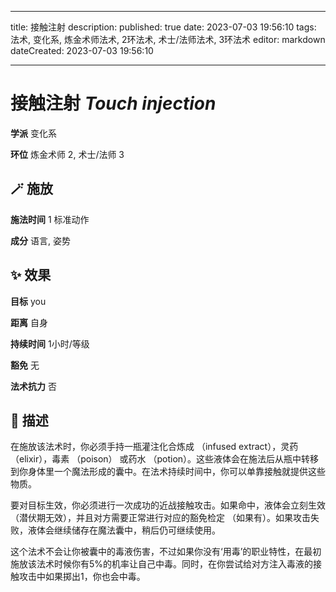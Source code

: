 
---
title: 接触注射
description: 
published: true
date: 2023-07-03 19:56:10
tags: 法术, 变化系, 炼金术师法术, 2环法术, 术士/法师法术, 3环法术
editor: markdown
dateCreated: 2023-07-03 19:56:10

---

# **接触注射** *Touch injection*

**学派** 变化系 

**环位** 炼金术师 2, 术士/法师 3

## 🪄 施放

**施法时间** 1 标准动作

**成分** 语言, 姿势

## ✨ 效果 

**目标** you 

**距离** 自身  

**持续时间** 1小时/等级 

**豁免** 无

**法术抗力** 否

## 📖 描述

在施放该法术时，你必须手持一瓶灌注化合炼成 （infused extract），灵药 （elixir），毒素 （poison） 或药水 （potion）。这些液体会在施法后从瓶中转移到你身体里一个魔法形成的囊中。在法术持续时间中，你可以单靠接触就提供这些物质。

要对目标生效，你必须进行一次成功的近战接触攻击。如果命中，液体会立刻生效 （潜伏期无效），并且对方需要正常进行对应的豁免检定 （如果有）。如果攻击失败，液体会继续储存在魔法囊中，稍后仍可继续使用。

这个法术不会让你被囊中的毒液伤害，不过如果你没有‘用毒’的职业特性，在最初施放该法术时候你有5%的机率让自己中毒。同时，在你尝试给对方注入毒液的接触攻击中如果掷出1，你也会中毒。
    
